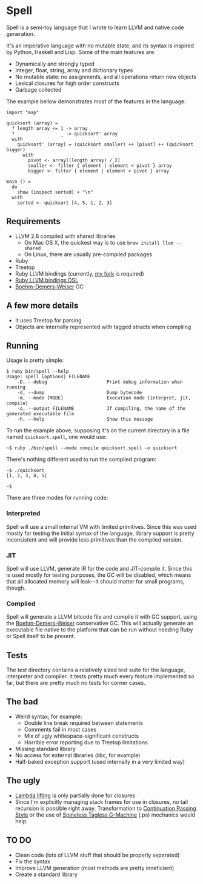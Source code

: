 # Spell

Spell is a semi-toy language that I wrote to learn LLVM and native code generation. 

It's an imperative language with no mutable state, and its syntax is inspired by Python, Haskell and Lisp. Some of the main features are:

* Dynamically and strongly typed
* Integer, float, string, array and dictionary types
* No mutable state: no assignments, and all operations return new objects
* Lexical closures for high order constructs
* Garbage collected

The example bellow demonstrates most of the features in the language:

    import "map"
  
    quicksort (array) =
      ? length array <= 1 -> array
      ?                 _ -> quicksort' array
      with
        quicksort' (array) = (quicksort smaller) ++ [pivot] ++ (quicksort bigger)
          with
            pivot <- array[(length array) / 2]
            smaller <- filter { element | element < pivot } array
            bigger <- filter { element | element > pivot } array

    main () = 
      do
        show (inspect sorted) + "\n"
      with
        sorted <- quicksort [4, 5, 1, 2, 3]


## Requirements

* LLVM 2.8 compiled with shared libraries
  * On Mac OS X, the quickest way is to use `brew install llvm --shared`
  * On Linux, there are usually pre-compiled packages
* Ruby
* Treetop
* Ruby LLVM bindings (currently, [my fork][1] is required)
* [Ruby LLVM bindings DSL][6]
* [Boehm-Demers-Weiser][2] GC
  
## A few more details

* It uses Treetop for parsing
* Objects are internally represented with tagged structs when compiling

## Running

Usage is pretty simple:

    $ ruby bin/spell --help
    Usage: spell [options] FILENAME
        -D, --debug                      Print debug information when running
        -d, --dump                       Dump bytecode
        -m, --mode [MODE]                Execution mode (interpret, jit, compile)
        -o, --output FILENAME            If compiling, the name of the generated executable file
        -h, --help                       Show this message
        
To run the example above, supposing it's on the current directory in a file named `quicksort.spell`, one would use:

    ~$ ruby ./bin/spell --mode compile quicksort.spell -o quicksort

There's nothing different used to run the compiled program:

    ~$ ./quicksort
    [1, 2, 3, 4, 5]
    
    ~$
    
There are three modes for running code:

### Interpreted

Spell will use a small internal VM with limited primitives. Since this was used mostly for testing the initial syntax of the language, library support is pretty inconsistent and will provide less primitives than the compiled version.

### JIT

Spell will use LLVM, generate IR for the code and JIT-compile it. Since this is used mostly for testing purposes, the GC will be disabled, which means that all allocated memory will leak--it should matter for small programs, though.

### Compiled

Spell will generate a LLVM bitcode file and compile it with GC support, using the [Boehm-Demers-Weiser][2] conservative GC. This will actually generate an executable file native to the platform that can be run without needing Ruby or Spell itself to be present.
  
## Tests

The _test_ directory contains a relatively sized test suite for the language, interpreter and compiler. It tests pretty much every feature implemented so far, but there are pretty much no tests for corner cases.

## The bad

* Weird syntax; for example:
  * Double line break required between statements
  * Comments fail in most cases
  * Mix of ugly whitespace-significant constructs
  * Horrible error reporting due to Treetop limitations
* Missing standard library
* No access for external libraries (libc, for example)
* Half-baked exception support (used internally in a very limited way)

## The ugly

* [Lambda lifting][3] is only partially done for closures
* Since I'm explicitly managing stack frames for use in closures, no tail recursion is possible right away. Transformation to [Continuation Passing Style][4] or the use of [Spineless Tagless G-Machine][5] (.ps) mechanics would help.

## TO DO

* Clean code (lots of LLVM stuff that should be properly separated)
* Fix the syntax
* Improve LLVM generation (most methods are pretty inneficient)
* Create a standard library
  
[1]: https://github.com/rferraz/ruby-llvm
[2]: http://www.hpl.hp.com/personal/Hans_Boehm/gc/
[3]: http://en.wikipedia.org/wiki/Lambda_lifting
[4]: http://en.wikipedia.org/wiki/Continuation-passing_style
[5]: http://research.microsoft.com/pubs/67083/spineless-tagless-gmachine.ps.gz
[6]: https://github.com/rferraz/ruby-llvm-dsl